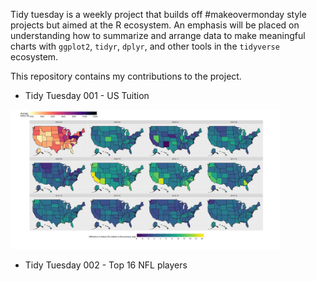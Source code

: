 Tidy tuesday is a weekly project that builds off #makeovermonday style projects but aimed at the R ecosystem. An emphasis will be placed on understanding how to summarize and arrange data to make meaningful charts with `ggplot2`, `tidyr`, `dplyr`, and other tools in the `tidyverse` ecosystem.

This repository contains my contributions to the project.

 - Tidy Tuesday 001 - US Tuition

<img src="imgs/DZ7f2MVX4AE736b.jpg" title="Tidy Tuesday 001 - US Tuition" alt="" width="432" />

 - Tidy Tuesday 002 - Top 16 NFL players
 
 <img src="/002 - Average pay (NFL)/tt002.jpg" title="Tidy Tuesday 002 - Top 16 QB" alt="" width="432" />
